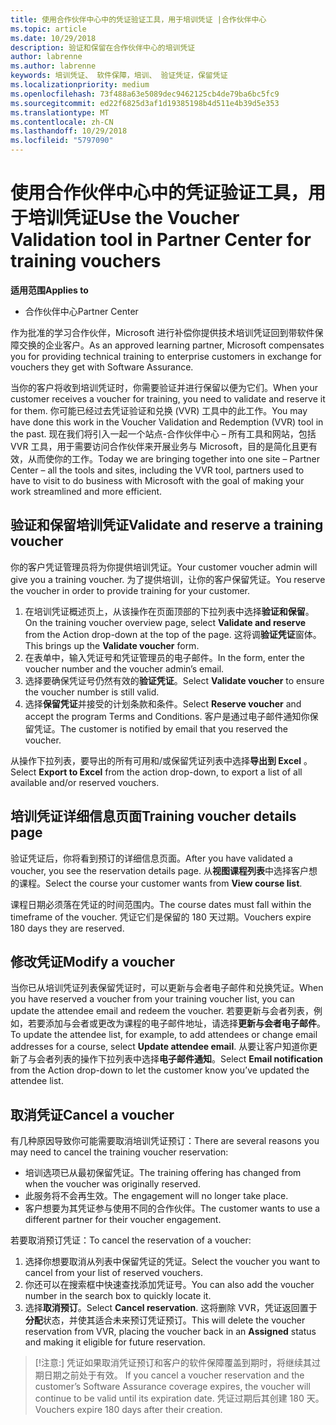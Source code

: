 ```yaml
---
title: 使用合作伙伴中心中的凭证验证工具，用于培训凭证 |合作伙伴中心
ms.topic: article
ms.date: 10/29/2018
description: 验证和保留在合作伙伴中心的培训凭证
author: labrenne
ms.author: labrenne
keywords: 培训凭证、 软件保障，培训、 验证凭证，保留凭证
ms.localizationpriority: medium
ms.openlocfilehash: 73f488a63e5089dec9462125cb4de79ba6bc5fc9
ms.sourcegitcommit: ed22f6825d3af1d19385198b4d511e4b39d5e353
ms.translationtype: MT
ms.contentlocale: zh-CN
ms.lasthandoff: 10/29/2018
ms.locfileid: "5797090"
---
```

# <a name="use-the-voucher-validation-tool-in-partner-center-for-training-vouchers"></a><span data-ttu-id="cb9be-104">使用合作伙伴中心中的凭证验证工具，用于培训凭证</span><span class="sxs-lookup"><span data-stu-id="cb9be-104">Use the Voucher Validation tool in Partner Center for training vouchers</span></span>

**<span data-ttu-id="cb9be-105">适用范围</span><span class="sxs-lookup"><span data-stu-id="cb9be-105">Applies to</span></span>**

- <span data-ttu-id="cb9be-106">合作伙伴中心</span><span class="sxs-lookup"><span data-stu-id="cb9be-106">Partner Center</span></span>

<span data-ttu-id="cb9be-107">作为批准的学习合作伙伴，Microsoft 进行补偿你提供技术培训凭证回到带软件保障交换的企业客户。</span><span class="sxs-lookup"><span data-stu-id="cb9be-107">As an approved learning partner, Microsoft compensates you for providing technical training to enterprise customers in exchange for vouchers they get with Software Assurance.</span></span> 

<span data-ttu-id="cb9be-108">当你的客户将收到培训凭证时，你需要验证并进行保留以便为它们。</span><span class="sxs-lookup"><span data-stu-id="cb9be-108">When your customer receives a voucher for training, you need to validate and reserve it for them.</span></span> <span data-ttu-id="cb9be-109">你可能已经过去凭证验证和兑换 (VVR) 工具中的此工作。</span><span class="sxs-lookup"><span data-stu-id="cb9be-109">You may have done this work in the Voucher Validation and Redemption (VVR) tool in the past.</span></span> <span data-ttu-id="cb9be-110">现在我们将引入一起一个站点-合作伙伴中心 – 所有工具和网站，包括 VVR 工具，用于需要访问合作伙伴来开展业务与 Microsoft，目的是简化且更有效，从而使你的工作。</span><span class="sxs-lookup"><span data-stu-id="cb9be-110">Today we are bringing together into one site – Partner Center – all the tools and sites, including the VVR tool, partners used to have to visit to do business with Microsoft with the goal of making your work streamlined and more efficient.</span></span>

## <a name="validate-and-reserve-a-training-voucher"></a><span data-ttu-id="cb9be-111">验证和保留培训凭证</span><span class="sxs-lookup"><span data-stu-id="cb9be-111">Validate and reserve a training voucher</span></span>

<span data-ttu-id="cb9be-112">你的客户凭证管理员将为你提供培训凭证。</span><span class="sxs-lookup"><span data-stu-id="cb9be-112">Your customer voucher admin will give you a training voucher.</span></span> <span data-ttu-id="cb9be-113">为了提供培训，让你的客户保留凭证。</span><span class="sxs-lookup"><span data-stu-id="cb9be-113">You reserve the voucher in order to provide training for your customer.</span></span>

1.  <span data-ttu-id="cb9be-114">在培训凭证概述页上，从该操作在页面顶部的下拉列表中选择**验证和保留**。</span><span class="sxs-lookup"><span data-stu-id="cb9be-114">On the training voucher overview page, select **Validate and reserve** from the Action drop-down at the top of the page.</span></span> <span data-ttu-id="cb9be-115">这将调**验证凭证**窗体。</span><span class="sxs-lookup"><span data-stu-id="cb9be-115">This brings up the **Validate voucher** form.</span></span>
2.  <span data-ttu-id="cb9be-116">在表单中，输入凭证号和凭证管理员的电子邮件。</span><span class="sxs-lookup"><span data-stu-id="cb9be-116">In the form, enter the voucher number and the voucher admin’s email.</span></span>
3.  <span data-ttu-id="cb9be-117">选择要确保凭证号仍然有效的**验证凭证**。</span><span class="sxs-lookup"><span data-stu-id="cb9be-117">Select **Validate voucher** to ensure the voucher number is still valid.</span></span> 
4.  <span data-ttu-id="cb9be-118">选择**保留凭证**并接受的计划条款和条件。</span><span class="sxs-lookup"><span data-stu-id="cb9be-118">Select **Reserve voucher** and accept the program Terms and Conditions.</span></span> <span data-ttu-id="cb9be-119">客户是通过电子邮件通知你保留凭证。</span><span class="sxs-lookup"><span data-stu-id="cb9be-119">The customer is notified by email that you reserved the voucher.</span></span>

<span data-ttu-id="cb9be-120">从操作下拉列表，要导出的所有可用和/或保留凭证列表中选择**导出到 Excel** 。</span><span class="sxs-lookup"><span data-stu-id="cb9be-120">Select **Export to Excel** from the action drop-down, to export a list of all available and/or reserved vouchers.</span></span>

## <a name="training-voucher-details-page"></a><span data-ttu-id="cb9be-121">培训凭证详细信息页面</span><span class="sxs-lookup"><span data-stu-id="cb9be-121">Training voucher details page</span></span>

<span data-ttu-id="cb9be-122">验证凭证后，你将看到预订的详细信息页面。</span><span class="sxs-lookup"><span data-stu-id="cb9be-122">After you have validated a voucher, you see the reservation details page.</span></span> <span data-ttu-id="cb9be-123">从**视图课程列表**中选择客户想的课程。</span><span class="sxs-lookup"><span data-stu-id="cb9be-123">Select the course your customer wants from **View course list**.</span></span> 

<span data-ttu-id="cb9be-124">课程日期必须落在凭证的时间范围内。</span><span class="sxs-lookup"><span data-stu-id="cb9be-124">The course dates must fall within the timeframe of the voucher.</span></span> <span data-ttu-id="cb9be-125">凭证它们是保留的 180 天过期。</span><span class="sxs-lookup"><span data-stu-id="cb9be-125">Vouchers expire 180 days they are reserved.</span></span>

## <a name="modify-a-voucher"></a><span data-ttu-id="cb9be-126">修改凭证</span><span class="sxs-lookup"><span data-stu-id="cb9be-126">Modify a voucher</span></span>

<span data-ttu-id="cb9be-127">当你已从培训凭证列表保留凭证时，可以更新与会者电子邮件和兑换凭证。</span><span class="sxs-lookup"><span data-stu-id="cb9be-127">When you have reserved a voucher from your training voucher list, you can update the attendee email and redeem the voucher.</span></span> <span data-ttu-id="cb9be-128">若要更新与会者列表，例如，若要添加与会者或更改为课程的电子邮件地址，请选择**更新与会者电子邮件**。</span><span class="sxs-lookup"><span data-stu-id="cb9be-128">To update the attendee list, for example, to add attendees or change email addresses for a course, select **Update attendee email**.</span></span> <span data-ttu-id="cb9be-129">从要让客户知道你更新了与会者列表的操作下拉列表中选择**电子邮件通知**。</span><span class="sxs-lookup"><span data-stu-id="cb9be-129">Select **Email notification**  from the Action drop-down to let the customer know you’ve updated the attendee list.</span></span> 

## <a name="cancel-a-voucher"></a><span data-ttu-id="cb9be-130">取消凭证</span><span class="sxs-lookup"><span data-stu-id="cb9be-130">Cancel a voucher</span></span> 

<span data-ttu-id="cb9be-131">有几种原因导致你可能需要取消培训凭证预订：</span><span class="sxs-lookup"><span data-stu-id="cb9be-131">There are several reasons you may need to cancel the training voucher reservation:</span></span> 
- <span data-ttu-id="cb9be-132">培训选项已从最初保留凭证。</span><span class="sxs-lookup"><span data-stu-id="cb9be-132">The training offering has changed from when the voucher was originally reserved.</span></span>
- <span data-ttu-id="cb9be-133">此服务将不会再生效。</span><span class="sxs-lookup"><span data-stu-id="cb9be-133">The engagement will no longer take place.</span></span>
- <span data-ttu-id="cb9be-134">客户想要为其凭证参与使用不同的合作伙伴。</span><span class="sxs-lookup"><span data-stu-id="cb9be-134">The customer wants to use a different partner for their voucher engagement.</span></span>

<span data-ttu-id="cb9be-135">若要取消预订凭证：</span><span class="sxs-lookup"><span data-stu-id="cb9be-135">To cancel the reservation of a voucher:</span></span>

1.  <span data-ttu-id="cb9be-136">选择你想要取消从列表中保留凭证的凭证。</span><span class="sxs-lookup"><span data-stu-id="cb9be-136">Select the voucher you want to cancel from your list of reserved vouchers.</span></span>
2.  <span data-ttu-id="cb9be-137">你还可以在搜索框中快速查找添加凭证号。</span><span class="sxs-lookup"><span data-stu-id="cb9be-137">You can also add the voucher number in the search box to quickly locate it.</span></span>
3.  <span data-ttu-id="cb9be-138">选择**取消预订**。</span><span class="sxs-lookup"><span data-stu-id="cb9be-138">Select **Cancel reservation**.</span></span> <span data-ttu-id="cb9be-139">这将删除 VVR，凭证返回置于**分配**状态，并使其适合未来预订凭证预订。</span><span class="sxs-lookup"><span data-stu-id="cb9be-139">This will delete the voucher reservation from VVR, placing the voucher back in an **Assigned** status and making it eligible for future reservation.</span></span>

>[!注意:]<span data-ttu-id="cb9be-140"> 凭证如果取消凭证预订和客户的软件保障覆盖到期时，将继续其过期日期之前处于有效。</span><span class="sxs-lookup"><span data-stu-id="cb9be-140"> If you cancel a voucher reservation and the customer’s Software Assurance coverage expires, the voucher will continue to be valid until its expiration date.</span></span> <span data-ttu-id="cb9be-141">凭证过期后其创建 180 天。</span><span class="sxs-lookup"><span data-stu-id="cb9be-141">Vouchers expire 180 days after their creation.</span></span>


